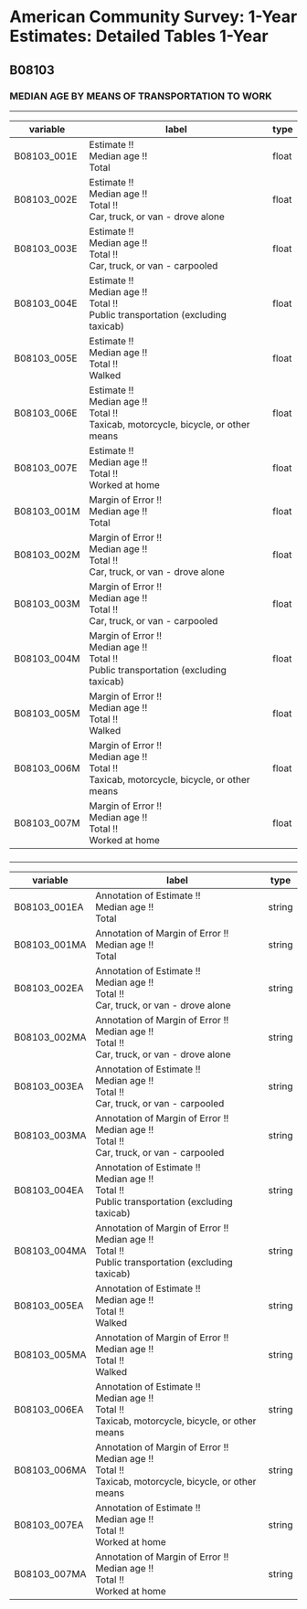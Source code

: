 # American Community Survey: 1-Year Estimates: Detailed Tables 1-Year

## B08103

### MEDIAN AGE BY MEANS OF TRANSPORTATION TO WORK

___

| variable | label | type |
| ----- | ----- | ----- |
| B08103_001E | Estimate !!<br>Median age !!<br>Total | float |
| B08103_002E | Estimate !!<br>Median age !!<br>Total !!<br>Car, truck, or van - drove alone | float |
| B08103_003E | Estimate !!<br>Median age !!<br>Total !!<br>Car, truck, or van - carpooled | float |
| B08103_004E | Estimate !!<br>Median age !!<br>Total !!<br>Public transportation (excluding taxicab) | float |
| B08103_005E | Estimate !!<br>Median age !!<br>Total !!<br>Walked | float |
| B08103_006E | Estimate !!<br>Median age !!<br>Total !!<br>Taxicab, motorcycle, bicycle, or other means | float |
| B08103_007E | Estimate !!<br>Median age !!<br>Total !!<br>Worked at home | float |
| B08103_001M | Margin of Error !!<br>Median age !!<br>Total | float |
| B08103_002M | Margin of Error !!<br>Median age !!<br>Total !!<br>Car, truck, or van - drove alone | float |
| B08103_003M | Margin of Error !!<br>Median age !!<br>Total !!<br>Car, truck, or van - carpooled | float |
| B08103_004M | Margin of Error !!<br>Median age !!<br>Total !!<br>Public transportation (excluding taxicab) | float |
| B08103_005M | Margin of Error !!<br>Median age !!<br>Total !!<br>Walked | float |
| B08103_006M | Margin of Error !!<br>Median age !!<br>Total !!<br>Taxicab, motorcycle, bicycle, or other means | float |
| B08103_007M | Margin of Error !!<br>Median age !!<br>Total !!<br>Worked at home | float |
### 

___

| variable | label | type |
| ----- | ----- | ----- |
| B08103_001EA | Annotation of Estimate !!<br>Median age !!<br>Total | string |
| B08103_001MA | Annotation of Margin of Error !!<br>Median age !!<br>Total | string |
| B08103_002EA | Annotation of Estimate !!<br>Median age !!<br>Total !!<br>Car, truck, or van - drove alone | string |
| B08103_002MA | Annotation of Margin of Error !!<br>Median age !!<br>Total !!<br>Car, truck, or van - drove alone | string |
| B08103_003EA | Annotation of Estimate !!<br>Median age !!<br>Total !!<br>Car, truck, or van - carpooled | string |
| B08103_003MA | Annotation of Margin of Error !!<br>Median age !!<br>Total !!<br>Car, truck, or van - carpooled | string |
| B08103_004EA | Annotation of Estimate !!<br>Median age !!<br>Total !!<br>Public transportation (excluding taxicab) | string |
| B08103_004MA | Annotation of Margin of Error !!<br>Median age !!<br>Total !!<br>Public transportation (excluding taxicab) | string |
| B08103_005EA | Annotation of Estimate !!<br>Median age !!<br>Total !!<br>Walked | string |
| B08103_005MA | Annotation of Margin of Error !!<br>Median age !!<br>Total !!<br>Walked | string |
| B08103_006EA | Annotation of Estimate !!<br>Median age !!<br>Total !!<br>Taxicab, motorcycle, bicycle, or other means | string |
| B08103_006MA | Annotation of Margin of Error !!<br>Median age !!<br>Total !!<br>Taxicab, motorcycle, bicycle, or other means | string |
| B08103_007EA | Annotation of Estimate !!<br>Median age !!<br>Total !!<br>Worked at home | string |
| B08103_007MA | Annotation of Margin of Error !!<br>Median age !!<br>Total !!<br>Worked at home | string |

